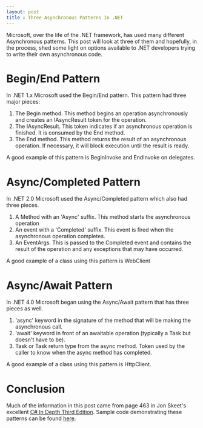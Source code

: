 ```yaml
---
layout: post
title : Three Asynchronous Patterns In .NET
---
```

Microsoft, over the life of the .NET framework, has used many different Asynchronous patterns. This post will look at three of them and hopefully, in the process, shed some light on options available to .NET developers trying to write their own asynchronous code.

# Begin/End Pattern #

In .NET 1.x Microsoft used the Begin/End pattern. This pattern had three major pieces:

1. The Begin method. This method begins an operation asynchronously and creates an IAsyncResult token for the operation.
2. The IAsyncResult. This token indicates if an asynchronous operation is finished. It is consumed by the End method.
3. The End method. This method returns the result of an asynchronous operation. If necessary, it will block execution until the result is ready.

A good example of this pattern is BeginInvoke and EndInvoke on delegates.

# Async/Completed Pattern #

In .NET 2.0 Microsoft used the Async/Completed pattern which also had three pieces.

1. A Method with an 'Async' suffix. This method starts the asynchronous operation
2. An event with a 'Completed' suffix. This event is fired when the asynchronous operation completes.
3. An EventArgs. This is passed to the Completed event and contains the result of the operation and any exceptions that may have occurred.

A good example of a class using this pattern is WebClient

# Async/Await Pattern #

In .NET 4.0 Microsoft began using the Async/Await pattern that has three pieces as well.

1. 'async' keyword in the signature of the method that will be making the asynchronous call.
2. 'await' keyword in front of an awaitable operation (typically a Task but doesn't have to be).
3. Task or Task<T> return type from the async method. Token used by the caller to know when the async method has completed.

A good example of a class using this pattern is HttpClient.

# Conclusion #

Much of the information in this post came from page 463 in Jon Skeet's excellent [C# In Depth Third Edition][1]. Sample code demonstrating these patterns can be found [here][1].

[1]: http://www.amazon.com/Depth-3rd-Edition-Jon-Skeet/dp/161729134X/
[2]: https://github.com/mrucker/.NET-Studies/tree/master/ThreeAsynchronousPatterns
